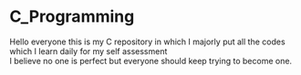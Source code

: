 # C_Programming
Hello everyone this is my C repository in which I majorly put all the codes which I learn daily for my self assessment <br>I believe no one is perfect but everyone should keep trying to become one.
